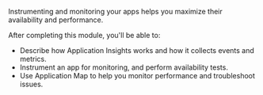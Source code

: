 Instrumenting and monitoring your apps helps you maximize their availability and performance.

After completing this module, you'll be able to: 

* Describe how Application Insights works and how it collects events and metrics.
* Instrument an app for monitoring, and perform availability tests.
* Use Application Map to help you monitor performance and troubleshoot issues.

